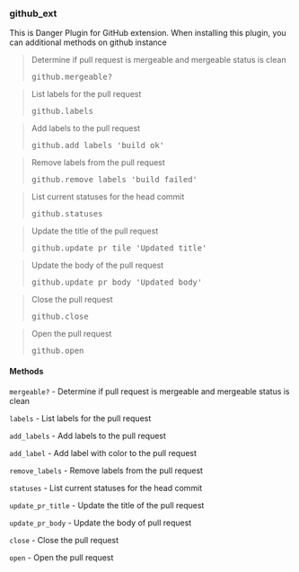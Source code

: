 

### github_ext

This is Danger Plugin for GitHub extension.
When installing this plugin, you can additional methods on github instance

<blockquote>Determine if pull request is mergeable and mergeable status is clean
  <pre>
github.mergeable?</pre>
</blockquote>

<blockquote>List labels for the pull request
  <pre>
github.labels</pre>
</blockquote>

<blockquote>Add labels to the pull request
  <pre>
github.add_labels 'build ok'</pre>
</blockquote>

<blockquote>Remove labels from the pull request
  <pre>
github.remove_labels 'build failed'</pre>
</blockquote>

<blockquote>List current statuses for the head commit
  <pre>
github.statuses</pre>
</blockquote>

<blockquote>Update the title of the pull request
  <pre>
github.update_pr_tile 'Updated title'</pre>
</blockquote>

<blockquote>Update the body of the pull request
  <pre>
github.update_pr_body 'Updated body'</pre>
</blockquote>

<blockquote>Close the pull request
  <pre>
github.close</pre>
</blockquote>

<blockquote>Open the pull request
  <pre>
github.open</pre>
</blockquote>





#### Methods

`mergeable?` - Determine if pull request is mergeable and mergeable status is clean

`labels` - List labels for the pull request

`add_labels` - Add labels to the pull request

`add_label` - Add label with color to the pull request

`remove_labels` - Remove labels from the pull request

`statuses` - List current statuses for the head commit

`update_pr_title` - Update the title of the pull request

`update_pr_body` - Update the body of pull request

`close` - Close the pull request

`open` - Open the pull request




